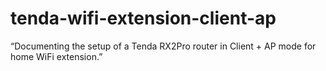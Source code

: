 # tenda-wifi-extension-client-ap
“Documenting the setup of a Tenda RX2Pro router in Client + AP mode for home WiFi extension.”
